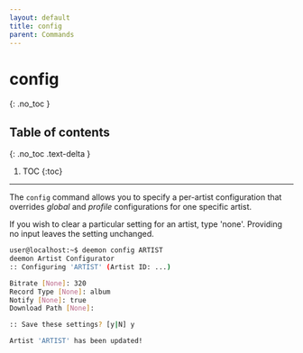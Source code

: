 ```yaml
---
layout: default
title: config
parent: Commands
---
```


# config
{: .no_toc }

## Table of contents
{: .no_toc .text-delta }

1. TOC
{:toc}

---
The `config` command allows you to specify a per-artist configuration that overrides _global_ and _profile_ 
configurations for one specific artist.

If you wish to clear a particular setting for an artist, type 'none'. Providing no input leaves the setting unchanged.

```bash
user@localhost:~$ deemon config ARTIST
deemon Artist Configurator
:: Configuring 'ARTIST' (Artist ID: ...)

Bitrate [None]: 320
Record Type [None]: album
Notify [None]: true
Download Path [None]:

:: Save these settings? [y|N] y

Artist 'ARTIST' has been updated!
```